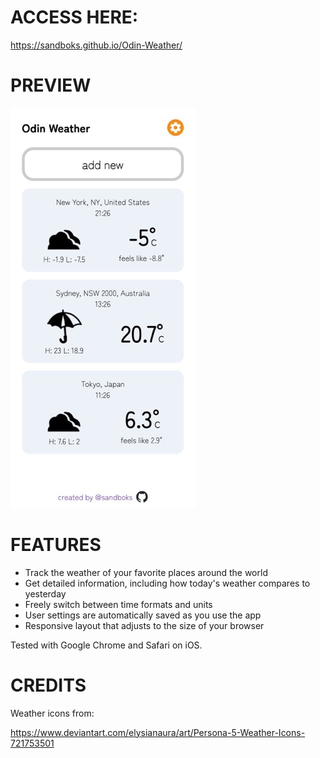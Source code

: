 # ACCESS HERE:
https://sandboks.github.io/Odin-Weather/

# PREVIEW
![](./preview.jpg)

# FEATURES
- Track the weather of your favorite places around the world
- Get detailed information, including how today's weather compares to yesterday
- Freely switch between time formats and units
- User settings are automatically saved as you use the app
- Responsive layout that adjusts to the size of your browser

Tested with Google Chrome and Safari on iOS.

# CREDITS

Weather icons from:

https://www.deviantart.com/elysianaura/art/Persona-5-Weather-Icons-721753501